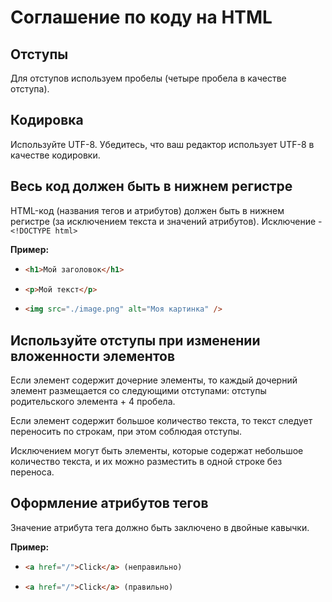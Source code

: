 # Соглашение по коду на HTML

## Отступы

Для отступов используем пробелы (четыре пробела в качестве отступа).

## Кодировка

Используйте UTF-8. Убедитесь, что ваш редактор использует UTF-8 в качестве кодировки.

## Весь код должен быть в нижнем регистре

HTML-код (названия тегов и атрибутов) должен быть в нижнем регистре (за исключением текста и значений атрибутов).
Исключение - `<!DOCTYPE html>`

**Пример:**

- ```html
  <h1>Мой заголовок</h1>
  ```
- ```html
  <p>Мой текст</p>
  ```
- ```html
  <img src="./image.png" alt="Моя картинка" />
  ```

## Используйте отступы при изменении вложенности элементов

Если элемент содержит дочерние элементы, то каждый дочерний элемент размещается со следующими отступами: отступы родительского элемента + 4 пробела.

Если элемент содержит большое количество текста, то текст следует переносить по строкам, при этом соблюдая отступы.

Исключением могут быть элементы, которые содержат небольшое количество текста, и их можно разместить в одной строке без переноса.

## Оформление атрибутов тегов

Значение атрибута тега должно быть заключено в двойные кавычки.

**Пример:**

- ```html
  <a href="/">Click</a> (неправильно)
  ```
- ```html
  <a href="/">Click</a> (правильно)
  ```
